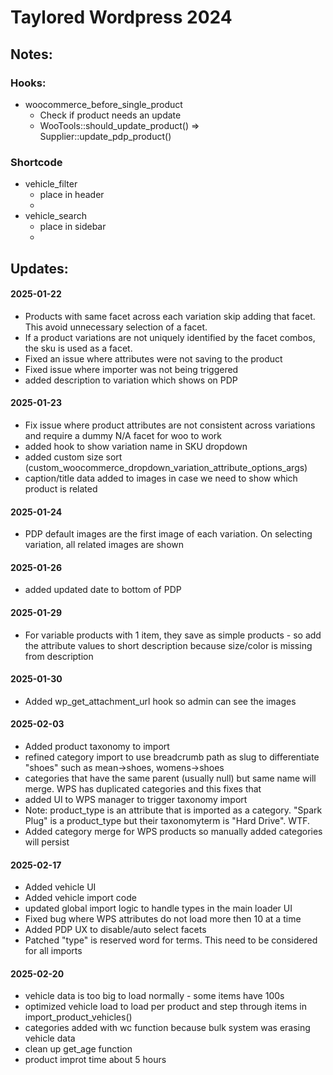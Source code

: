 # Taylored Wordpress 2024

## Notes:

### Hooks:
- woocommerce_before_single_product
    - Check if product needs an update
    - WooTools::should_update_product() => Supplier::update_pdp_product()

### Shortcode
- vehicle_filter
    - place in header
    - <?php echo do_shortcode('[vehicle_filter]')?>
- vehicle_search
    - place in sidebar
    - <?php echo do_shortcode('[vehicle_search]')?>

## Updates:

#### 2025-01-22
- Products with same facet across each variation skip adding that facet. This avoid unnecessary selection of a facet.
- If a product variations are not uniquely identified by the facet combos, the sku is used as a facet. 
- Fixed an issue where attributes were not saving to the product
- Fixed issue where importer was not being triggered
- added description to variation which shows on PDP
#### 2025-01-23
- Fix issue where product attributes are not consistent across variations and require a dummy N/A facet for woo to work
- added hook to show variation name in SKU dropdown
- added custom size sort (custom_woocommerce_dropdown_variation_attribute_options_args)
- caption/title data added to images in case we need to show which product is related
#### 2025-01-24
- PDP default images are the first image of each variation. On selecting variation, all related images are shown
#### 2025-01-26
- added updated date to bottom of PDP
#### 2025-01-29
- For variable products with 1 item, they save as simple products - so add the attribute values to short description because size/color is missing from description
#### 2025-01-30
- Added wp_get_attachment_url hook so admin can see the images
#### 2025-02-03
- Added product taxonomy to import
- refined category import to use breadcrumb path as slug to differentiate "shoes" such as mean->shoes, womens->shoes
- categories that have the same parent (usually null) but same name will merge. WPS has duplicated categories and this fixes that
- added UI to WPS manager to trigger taxonomy import
- Note: product_type is an attribute that is imported as a category. "Spark Plug" is a product_type but their taxonomyterm is "Hard Drive". WTF.
- Added category merge for WPS products so manually added categories will persist
#### 2025-02-17
- Added vehicle UI
- Added vehicle import code
- updated global import logic to handle types in the main loader UI
- Fixed bug where WPS attributes do not load more then 10 at a time
- Added PDP UX to disable/auto select facets
- Patched "type" is reserved word for terms. This need to be considered for all imports
#### 2025-02-20
- vehicle data is too big to load normally - some items have 100s
- optimized vehicle load to load per product and step through items in import_product_vehicles()
- categories added with wc function because bulk system was erasing vehicle data
- clean up get_age function
- product improt time about 5 hours

<!-- ## Quirks and Features

### Where are the Hooks?

- If you put ?debug in the url, it will show on the rendered site where the woo/wp hooks are being activated

### Variable Products that display like Simple Products

This achieved by added a common attribute to the variations called "__required_attr". When the product detail page loads it: 

1. When product is imported, additional attribute added to variation and attributes
    - /ci-store-plugin/suppliers/supplier_wps.php -> extract_variations()
    - /ci-store-plugin/western/update_product_attributes.php -> update_product_attributes()

1. hook is triggered
    - /ci-store-plugin/hooks/woocommerce_before_single_product.php

1. injects the js/css related
    - /ci-store-plugin/js/custom_before_single_product_script.js
    - /ci-store-plugin/css/custom_before_single_product_script.css

1. custom_before_single_product_script.js selects the attribute -->